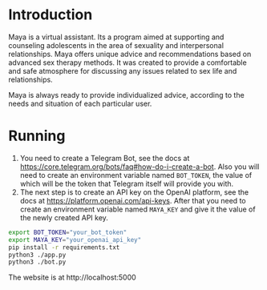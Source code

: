 # Introduction
Maya is a virtual assistant. Its a program aimed at supporting and counseling adolescents in the area of sexuality and interpersonal relationships. Maya offers unique advice and recommendations based on advanced sex therapy methods. It was created to provide a comfortable and safe atmosphere for discussing any issues related to sex life and relationships.

Maya is always ready to provide individualized advice, according to the needs and situation of each particular user.

# Running
1. You need to create a Telegram Bot, see the docs at https://core.telegram.org/bots/faq#how-do-i-create-a-bot. Also you will need to create an environment variable named ```BOT_TOKEN```, the value of which will be the token that Telegram itself will provide you with.
2. The next step is to create an API key on the OpenAI platform, see the docs at https://platform.openai.com/api-keys. After that you need to create an environment variable named ```MAYA_KEY``` and give it the value of the newly created API key.
```bash
export BOT_TOKEN="your_bot_token"
export MAYA_KEY="your_openai_api_key"
pip install -r requirements.txt
python3 ./app.py
python3 ./bot.py
```
The website is at http://localhost:5000